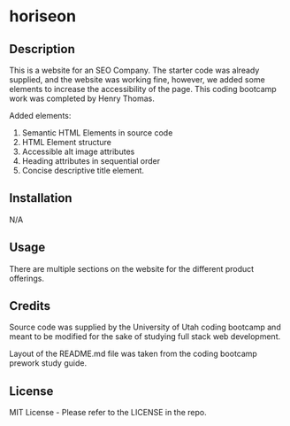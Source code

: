 # horiseon

## Description

This is a website for an SEO Company. The starter code was already supplied, and the website was working fine, however, we added some elements to increase the accessibility of the page. This coding bootcamp work was completed by Henry Thomas.

Added elements:
1. Semantic HTML Elements in source code
2. HTML Element structure
3. Accessible alt image attributes
4. Heading attributes in sequential order
5. Concise descriptive title element.

## Installation

N/A

## Usage

There are multiple sections on the website for the different product offerings.

## Credits

Source code was supplied by the University of Utah coding bootcamp and meant to be modified for the sake of studying full stack web development.

Layout of the README.md file was taken from the coding bootcamp prework study guide.

## License

MIT License - Please refer to the LICENSE in the repo.